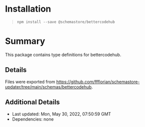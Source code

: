# Installation
> `npm install --save @schemastore/bettercodehub`

# Summary
This package contains type definitions for bettercodehub.

## Details
Files were exported from https://github.com/ffflorian/schemastore-updater/tree/main/schemas/bettercodehub.

## Additional Details
* Last updated: Mon, May 30, 2022, 07:50:59 GMT
* Dependencies: none
